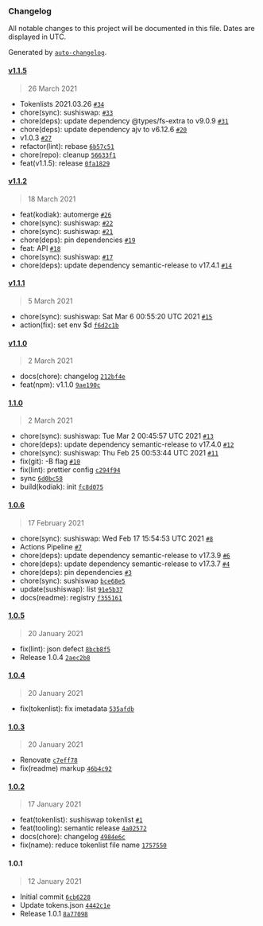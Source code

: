 ### Changelog

All notable changes to this project will be documented in this file. Dates are displayed in UTC.

Generated by [`auto-changelog`](https://github.com/CookPete/auto-changelog).

#### [v1.1.5](https://github.com/sambacha/yearn-finance-tokenlist/compare/v1.1.2...v1.1.5)

> 26 March 2021

- Tokenlists 2021.03.26 [`#34`](https://github.com/sambacha/yearn-finance-tokenlist/pull/34)
- chore(sync): sushiswap: [`#33`](https://github.com/sambacha/yearn-finance-tokenlist/pull/33)
- chore(deps): update dependency @types/fs-extra to v9.0.9 [`#31`](https://github.com/sambacha/yearn-finance-tokenlist/pull/31)
- chore(deps): update dependency ajv to v6.12.6 [`#20`](https://github.com/sambacha/yearn-finance-tokenlist/pull/20)
- v1.0.3 [`#27`](https://github.com/sambacha/yearn-finance-tokenlist/pull/27)
- refactor(lint): rebase [`6b57c51`](https://github.com/sambacha/yearn-finance-tokenlist/commit/6b57c5135f7ef1a18afbd3334b9a05120b42412d)
- chore(repo): cleanup [`56633f1`](https://github.com/sambacha/yearn-finance-tokenlist/commit/56633f149f3ac9f411b1afc763fe695b52eda969)
- feat(v1.1.5): release [`0fa1829`](https://github.com/sambacha/yearn-finance-tokenlist/commit/0fa182987a51418de583a6795c409f20353d013d)

#### [v1.1.2](https://github.com/sambacha/yearn-finance-tokenlist/compare/v1.1.1...v1.1.2)

> 18 March 2021

- feat(kodiak): automerge [`#26`](https://github.com/sambacha/yearn-finance-tokenlist/pull/26)
- chore(sync): sushiswap: [`#22`](https://github.com/sambacha/yearn-finance-tokenlist/pull/22)
- chore(sync): sushiswap: [`#21`](https://github.com/sambacha/yearn-finance-tokenlist/pull/21)
- chore(deps): pin dependencies [`#19`](https://github.com/sambacha/yearn-finance-tokenlist/pull/19)
- feat: API [`#18`](https://github.com/sambacha/yearn-finance-tokenlist/pull/18)
- chore(sync): sushiswap: [`#17`](https://github.com/sambacha/yearn-finance-tokenlist/pull/17)
- chore(deps): update dependency semantic-release to v17.4.1 [`#14`](https://github.com/sambacha/yearn-finance-tokenlist/pull/14)

#### [v1.1.1](https://github.com/sambacha/yearn-finance-tokenlist/compare/v1.1.0...v1.1.1)

> 5 March 2021

- chore(sync): sushiswap: Sat Mar  6 00:55:20 UTC 2021 [`#15`](https://github.com/sambacha/yearn-finance-tokenlist/pull/15)
- action(fix): set env $d [`f6d2c1b`](https://github.com/sambacha/yearn-finance-tokenlist/commit/f6d2c1b5244090bef4657602519acb13106e3b60)

#### [v1.1.0](https://github.com/sambacha/yearn-finance-tokenlist/compare/1.1.0...v1.1.0)

> 2 March 2021

- docs(chore): changelog [`212bf4e`](https://github.com/sambacha/yearn-finance-tokenlist/commit/212bf4ef3797e06aadb3bfb4b76ed3de87632237)
- feat(npm): v1.1.0 [`9ae190c`](https://github.com/sambacha/yearn-finance-tokenlist/commit/9ae190c2977a5ab6344957872d8f43a38389bb33)

#### [1.1.0](https://github.com/sambacha/yearn-finance-tokenlist/compare/1.0.6...1.1.0)

> 2 March 2021

- chore(sync): sushiswap: Tue Mar  2 00:45:57 UTC 2021 [`#13`](https://github.com/sambacha/yearn-finance-tokenlist/pull/13)
- chore(deps): update dependency semantic-release to v17.4.0 [`#12`](https://github.com/sambacha/yearn-finance-tokenlist/pull/12)
- chore(sync): sushiswap: Thu Feb 25 00:53:44 UTC 2021 [`#11`](https://github.com/sambacha/yearn-finance-tokenlist/pull/11)
- fix(git): -B flag [`#10`](https://github.com/sambacha/yearn-finance-tokenlist/pull/10)
- fix(lint): prettier config [`c294f94`](https://github.com/sambacha/yearn-finance-tokenlist/commit/c294f94b175d477b2dc294527649d06c618b050d)
- sync [`6d0bc58`](https://github.com/sambacha/yearn-finance-tokenlist/commit/6d0bc58b5f8adbc1c31f5062f5bad68e13cfe049)
- build(kodiak): init [`fc8d075`](https://github.com/sambacha/yearn-finance-tokenlist/commit/fc8d075d6ed1a1e02b4f57f6decdfe16846748e2)

#### [1.0.6](https://github.com/sambacha/yearn-finance-tokenlist/compare/1.0.5...1.0.6)

> 17 February 2021

- chore(sync): sushiswap: Wed Feb 17 15:54:53 UTC 2021 [`#8`](https://github.com/sambacha/yearn-finance-tokenlist/pull/8)
- Actions Pipeline [`#7`](https://github.com/sambacha/yearn-finance-tokenlist/pull/7)
- chore(deps): update dependency semantic-release to v17.3.9 [`#6`](https://github.com/sambacha/yearn-finance-tokenlist/pull/6)
- chore(deps): update dependency semantic-release to v17.3.7 [`#4`](https://github.com/sambacha/yearn-finance-tokenlist/pull/4)
- chore(deps): pin dependencies [`#3`](https://github.com/sambacha/yearn-finance-tokenlist/pull/3)
- chore(sync): sushiswap [`bce68e5`](https://github.com/sambacha/yearn-finance-tokenlist/commit/bce68e52b10820bcf930bb3d15bc62f417812a37)
- update(sushiswap): list [`91e5b37`](https://github.com/sambacha/yearn-finance-tokenlist/commit/91e5b37fd0fa707aa7afb830b55ca881f4635118)
- docs(readme): registry [`f355161`](https://github.com/sambacha/yearn-finance-tokenlist/commit/f355161c7af5c388b747ae51c16eabd3b1d2bd12)

#### [1.0.5](https://github.com/sambacha/yearn-finance-tokenlist/compare/1.0.4...1.0.5)

> 20 January 2021

- fix(lint): json defect [`8bcb8f5`](https://github.com/sambacha/yearn-finance-tokenlist/commit/8bcb8f515cca822a05afc5f1a743327452f57d99)
- Release 1.0.4 [`2aec2b8`](https://github.com/sambacha/yearn-finance-tokenlist/commit/2aec2b852e71aef379945ed3882b20a3a1325746)

#### [1.0.4](https://github.com/sambacha/yearn-finance-tokenlist/compare/1.0.3...1.0.4)

> 20 January 2021

- fix(tokenlist): fix imetadata [`535afdb`](https://github.com/sambacha/yearn-finance-tokenlist/commit/535afdb0447868703fce6e02f73d66b51bdc4cae)

#### [1.0.3](https://github.com/sambacha/yearn-finance-tokenlist/compare/1.0.2...1.0.3)

> 20 January 2021

- Renovate [`c7eff78`](https://github.com/sambacha/yearn-finance-tokenlist/commit/c7eff78487012f34591f523fbbaef41cc48771c0)
- fix(readme) markup [`46b4c92`](https://github.com/sambacha/yearn-finance-tokenlist/commit/46b4c92be3c723bc67447c418e95823fa5ab5eb2)

#### [1.0.2](https://github.com/sambacha/yearn-finance-tokenlist/compare/1.0.1...1.0.2)

> 17 January 2021

- feat(tokenlist): sushiswap tokenlist [`#1`](https://github.com/sambacha/yearn-finance-tokenlist/pull/1)
- feat(tooling): semantic release [`4a02572`](https://github.com/sambacha/yearn-finance-tokenlist/commit/4a02572712f571661a6313a39d8084320efcbe3d)
- docs(chore): changelog [`4984e6c`](https://github.com/sambacha/yearn-finance-tokenlist/commit/4984e6c06682aa03040406c83aae90a13cd6ed84)
- fix(name): reduce tokenlist file name [`1757550`](https://github.com/sambacha/yearn-finance-tokenlist/commit/175755032059bfe8b27855b76f1b10767c84b800)

#### 1.0.1

> 12 January 2021

- Initial commit [`6cb6228`](https://github.com/sambacha/yearn-finance-tokenlist/commit/6cb6228079b5783867d83c2a667208016f8801ae)
- Update tokens.json [`4442c1e`](https://github.com/sambacha/yearn-finance-tokenlist/commit/4442c1ee3eebbc152d831d13dc6426253f12c402)
- Release 1.0.1 [`8a77098`](https://github.com/sambacha/yearn-finance-tokenlist/commit/8a7709890ad76a8883cd7ab980d443a746a9f98b)
